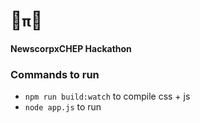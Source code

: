 # :cake:`π`:cake:

#### NewscorpxCHEP Hackathon

### Commands to run
- `npm run build:watch` to compile css + js
- `node app.js` to run
